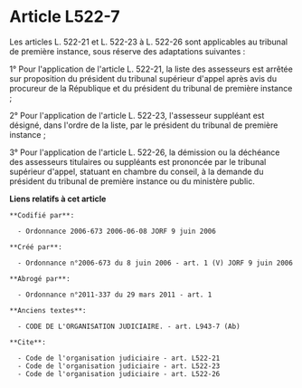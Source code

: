 # Article L522-7

Les articles L. 522-21 et L. 522-23 à L. 522-26 sont applicables au tribunal de première instance, sous réserve des
adaptations suivantes : 

1° Pour l'application de l'article L. 522-21, la liste des assesseurs est arrêtée sur proposition du président du tribunal
supérieur d'appel après avis du procureur de la République et du président du tribunal de première instance ; 

2° Pour l'application de l'article L. 522-23, l'assesseur suppléant est désigné, dans l'ordre de la liste, par le président
du tribunal de première instance ; 

3° Pour l'application de l'article L. 522-26, la démission ou la déchéance des assesseurs titulaires ou suppléants est
prononcée par le tribunal supérieur d'appel, statuant en chambre du conseil, à la demande du président du tribunal de
première instance ou du ministère public.

**Liens relatifs à cet article**

	**Codifié par**:

	  - Ordonnance 2006-673 2006-06-08 JORF 9 juin 2006

	**Créé par**:

	  - Ordonnance n°2006-673 du 8 juin 2006 - art. 1 (V) JORF 9 juin 2006

	**Abrogé par**:

	  - Ordonnance n°2011-337 du 29 mars 2011 - art. 1

	**Anciens textes**:

	  - CODE DE L'ORGANISATION JUDICIAIRE. - art. L943-7 (Ab)

	**Cite**:

	  - Code de l'organisation judiciaire - art. L522-21
	  - Code de l'organisation judiciaire - art. L522-23
	  - Code de l'organisation judiciaire - art. L522-26
